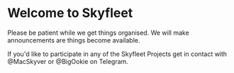 # Welcome to Skyfleet
Please be patient while we get things organised. We will make announcements are things become available.

If you'd like to participate in any of the Skyfleet Projects get in contact with @MacSkyver or @BigOokie on Telegram.
